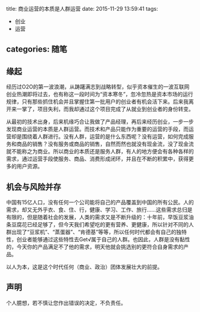 title: 商业运营的本质是人群运营
date: 2015-11-29 13:59:41
tags: 
- 创业
- 运营

categories: 随笔
---

## 缘起
经历过O2O的第一波浪潮，从踌躇满志到战略转型，似乎资本催生的一波互联网创业热潮即将过去，也有称这一段时间为“资本寒冬”，忽冷忽热是资本市场的运行规律，只有那些抓住机会并且掌握住第一批用户的创业者有机会活下来。后来我离开来一掌了，项目失利，而我却通过这个项目完成了从就业到创业者的身份转变。

从最初的技术出身，后来机缘巧合让我做了产品经理，再后来经历创业，一步一步发现商业运营的本质是人群运营。而技术和产品只能作为重要的运营的手段，而运营却是围绕着人群进行。没有人群，运营的是什么东西呢？没有运营，如何完成服务和商品的销售？没有服务或商品的销售，自然而然也就没有现金流，没了现金流就不能称之为商业。所以商业的本质还是服务人群，有人的地方便会有各种各样的需求，通过运营手段使服务、商品、消费形成闭环，并且在不断的积累中，获得更多的用户资源。

## 机会与风险并存
中国有15亿人口，没有任何一个公司能将自己的产品覆盖到中国的所有公民。人的需求，却又无外乎衣、食、住、行，健康、学习、工作、旅行……这些需求总归是有限的，但是随着社会的发展，人类的需求又是不断升级的：十年前，早饭豆浆油条豆腐花已经足够了，但今天我们希望吃的更有营养、更健康，所以针对不同的人群出现了“豆浆机”、“蒸蛋器”、“肯德基”等等，所以任何时代都会有自己的独特性，创业者能够通过这些特性去Get√属于自己的人群。也因此，人群是没有黏性的，今天你的产品满足不了他的需求，明天他就会挑选别的更符合自身需求的产品。

以人为本，这是这个时代任何（商业、政治）团体发展壮大的前提。

## 声明
个人臆想，若不慎让您作出错误的决定，不负责任。